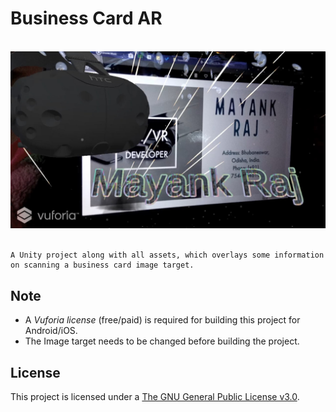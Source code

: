 # Business Card AR

<p align="center">
  <br>
  <img src="business-card-ar.jpg" alt="Business Card AR">
  <br>
  <br>
</p>

    A Unity project along with all assets, which overlays some information on scanning a business card image target.

## Note
- A *Vuforia license* (free/paid) is required for building this project for Android/iOS.
- The Image target needs to be changed before building the project.

## License
This project is licensed under a [The GNU General Public License v3.0](https://www.gnu.org/licenses/gpl-3.0.en.html).
